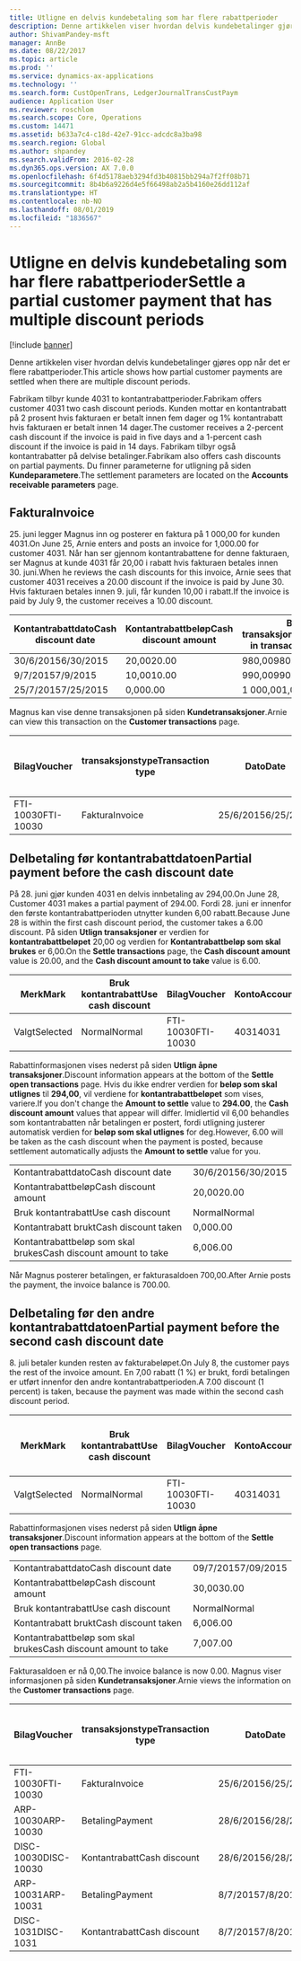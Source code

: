 ```yaml
---
title: Utligne en delvis kundebetaling som har flere rabattperioder
description: Denne artikkelen viser hvordan delvis kundebetalinger gjøres opp når det er flere rabattperioder.
author: ShivamPandey-msft
manager: AnnBe
ms.date: 08/22/2017
ms.topic: article
ms.prod: ''
ms.service: dynamics-ax-applications
ms.technology: ''
ms.search.form: CustOpenTrans, LedgerJournalTransCustPaym
audience: Application User
ms.reviewer: roschlom
ms.search.scope: Core, Operations
ms.custom: 14471
ms.assetid: b633a7c4-c18d-42e7-91cc-adcdc8a3ba98
ms.search.region: Global
ms.author: shpandey
ms.search.validFrom: 2016-02-28
ms.dyn365.ops.version: AX 7.0.0
ms.openlocfilehash: 6f4d5178aeb3294fd3b40815bb294a7f2ff08b71
ms.sourcegitcommit: 8b4b6a9226d4e5f66498ab2a5b4160e26dd112af
ms.translationtype: HT
ms.contentlocale: nb-NO
ms.lasthandoff: 08/01/2019
ms.locfileid: "1836567"
---
```

# <a name="settle-a-partial-customer-payment-that-has-multiple-discount-periods"></a><span data-ttu-id="1fae1-103">Utligne en delvis kundebetaling som har flere rabattperioder</span><span class="sxs-lookup"><span data-stu-id="1fae1-103">Settle a partial customer payment that has multiple discount periods</span></span>

[!include [banner](../includes/banner.md)]

<span data-ttu-id="1fae1-104">Denne artikkelen viser hvordan delvis kundebetalinger gjøres opp når det er flere rabattperioder.</span><span class="sxs-lookup"><span data-stu-id="1fae1-104">This article shows how partial customer payments are settled when there are multiple discount periods.</span></span>

<span data-ttu-id="1fae1-105">Fabrikam tilbyr kunde 4031 to kontantrabattperioder.</span><span class="sxs-lookup"><span data-stu-id="1fae1-105">Fabrikam offers customer 4031 two cash discount periods.</span></span> <span data-ttu-id="1fae1-106">Kunden mottar en kontantrabatt på 2 prosent hvis fakturaen er betalt innen fem dager og 1% kontantrabatt hvis fakturaen er betalt innen 14 dager.</span><span class="sxs-lookup"><span data-stu-id="1fae1-106">The customer receives a 2-percent cash discount if the invoice is paid in five days and a 1-percent cash discount if the invoice is paid in 14 days.</span></span> <span data-ttu-id="1fae1-107">Fabrikam tilbyr også kontantrabatter på delvise betalinger.</span><span class="sxs-lookup"><span data-stu-id="1fae1-107">Fabrikam also offers cash discounts on partial payments.</span></span> <span data-ttu-id="1fae1-108">Du finner parameterne for utligning på siden **Kundeparametere**.</span><span class="sxs-lookup"><span data-stu-id="1fae1-108">The settlement parameters are located on the **Accounts receivable parameters** page.</span></span>

## <a name="invoice"></a><span data-ttu-id="1fae1-109">Faktura</span><span class="sxs-lookup"><span data-stu-id="1fae1-109">Invoice</span></span>
<span data-ttu-id="1fae1-110">25. juni legger Magnus inn og posterer en faktura på 1 000,00 for kunden 4031.</span><span class="sxs-lookup"><span data-stu-id="1fae1-110">On June 25, Arnie enters and posts an invoice for 1,000.00 for customer 4031.</span></span> <span data-ttu-id="1fae1-111">Når han ser gjennom kontantrabattene for denne fakturaen, ser Magnus at kunde 4031 får 20,00 i rabatt hvis fakturaen betales innen 30. juni.</span><span class="sxs-lookup"><span data-stu-id="1fae1-111">When he reviews the cash discounts for this invoice, Arnie sees that customer 4031 receives a 20.00 discount if the invoice is paid by June 30.</span></span> <span data-ttu-id="1fae1-112">Hvis fakturaen betales innen 9. juli, får kunden 10,00 i rabatt.</span><span class="sxs-lookup"><span data-stu-id="1fae1-112">If the invoice is paid by July 9, the customer receives a 10.00 discount.</span></span>

| <span data-ttu-id="1fae1-113">Kontantrabattdato</span><span class="sxs-lookup"><span data-stu-id="1fae1-113">Cash discount date</span></span> | <span data-ttu-id="1fae1-114">Kontantrabattbeløp</span><span class="sxs-lookup"><span data-stu-id="1fae1-114">Cash discount amount</span></span> | <span data-ttu-id="1fae1-115">Beløp i transaksjonsvaluta</span><span class="sxs-lookup"><span data-stu-id="1fae1-115">Amount in transaction currency</span></span> |
|--------------------|----------------------|--------------------------------|
| <span data-ttu-id="1fae1-116">30/6/2015</span><span class="sxs-lookup"><span data-stu-id="1fae1-116">6/30/2015</span></span>          | <span data-ttu-id="1fae1-117">20,00</span><span class="sxs-lookup"><span data-stu-id="1fae1-117">20.00</span></span>                | <span data-ttu-id="1fae1-118">980,00</span><span class="sxs-lookup"><span data-stu-id="1fae1-118">980.00</span></span>                         |
| <span data-ttu-id="1fae1-119">9/7/2015</span><span class="sxs-lookup"><span data-stu-id="1fae1-119">7/9/2015</span></span>           | <span data-ttu-id="1fae1-120">10,00</span><span class="sxs-lookup"><span data-stu-id="1fae1-120">10.00</span></span>                | <span data-ttu-id="1fae1-121">990,00</span><span class="sxs-lookup"><span data-stu-id="1fae1-121">990.00</span></span>                         |
| <span data-ttu-id="1fae1-122">25/7/2015</span><span class="sxs-lookup"><span data-stu-id="1fae1-122">7/25/2015</span></span>          | <span data-ttu-id="1fae1-123">0,00</span><span class="sxs-lookup"><span data-stu-id="1fae1-123">0.00</span></span>                 | <span data-ttu-id="1fae1-124">1 000,00</span><span class="sxs-lookup"><span data-stu-id="1fae1-124">1,000.00</span></span>                       |

<span data-ttu-id="1fae1-125">Magnus kan vise denne transaksjonen på siden **Kundetransaksjoner**.</span><span class="sxs-lookup"><span data-stu-id="1fae1-125">Arnie can view this transaction on the **Customer transactions** page.</span></span>

| <span data-ttu-id="1fae1-126">Bilag</span><span class="sxs-lookup"><span data-stu-id="1fae1-126">Voucher</span></span>   | <span data-ttu-id="1fae1-127">transaksjonstype</span><span class="sxs-lookup"><span data-stu-id="1fae1-127">Transaction type</span></span> | <span data-ttu-id="1fae1-128">Dato</span><span class="sxs-lookup"><span data-stu-id="1fae1-128">Date</span></span>      | <span data-ttu-id="1fae1-129">Faktura</span><span class="sxs-lookup"><span data-stu-id="1fae1-129">Invoice</span></span> | <span data-ttu-id="1fae1-130">Beløp i transaksjonsvaluta, debet</span><span class="sxs-lookup"><span data-stu-id="1fae1-130">Amount in transaction currency debit</span></span> | <span data-ttu-id="1fae1-131">Beløp i transaksjonsvaluta, kredit</span><span class="sxs-lookup"><span data-stu-id="1fae1-131">Amount in transaction currency credit</span></span> | <span data-ttu-id="1fae1-132">Saldo</span><span class="sxs-lookup"><span data-stu-id="1fae1-132">Balance</span></span>  | <span data-ttu-id="1fae1-133">Valuta</span><span class="sxs-lookup"><span data-stu-id="1fae1-133">Currency</span></span> |
|-----------|------------------|-----------|---------|--------------------------------------|---------------------------------------|----------|----------|
| <span data-ttu-id="1fae1-134">FTI-10030</span><span class="sxs-lookup"><span data-stu-id="1fae1-134">FTI-10030</span></span> | <span data-ttu-id="1fae1-135">Faktura</span><span class="sxs-lookup"><span data-stu-id="1fae1-135">Invoice</span></span>          | <span data-ttu-id="1fae1-136">25/6/2015</span><span class="sxs-lookup"><span data-stu-id="1fae1-136">6/25/2015</span></span> | <span data-ttu-id="1fae1-137">10030</span><span class="sxs-lookup"><span data-stu-id="1fae1-137">10030</span></span>   | <span data-ttu-id="1fae1-138">1 000,00</span><span class="sxs-lookup"><span data-stu-id="1fae1-138">1,000.00</span></span>                             |                                       | <span data-ttu-id="1fae1-139">1 000,00</span><span class="sxs-lookup"><span data-stu-id="1fae1-139">1,000.00</span></span> | <span data-ttu-id="1fae1-140">USD</span><span class="sxs-lookup"><span data-stu-id="1fae1-140">USD</span></span>      |

## <a name="partial-payment-before-the-cash-discount-date"></a><span data-ttu-id="1fae1-141">Delbetaling før kontantrabattdatoen</span><span class="sxs-lookup"><span data-stu-id="1fae1-141">Partial payment before the cash discount date</span></span>
<span data-ttu-id="1fae1-142">På 28. juni gjør kunden 4031 en delvis innbetaling av 294,00.</span><span class="sxs-lookup"><span data-stu-id="1fae1-142">On June 28, Customer 4031 makes a partial payment of 294.00.</span></span> <span data-ttu-id="1fae1-143">Fordi 28. juni er innenfor den første kontantrabattperioden utnytter kunden 6,00 rabatt.</span><span class="sxs-lookup"><span data-stu-id="1fae1-143">Because June 28 is within the first cash discount period, the customer takes a 6.00 discount.</span></span> <span data-ttu-id="1fae1-144">På siden **Utlign transaksjoner** er verdien for **kontantrabattbeløpet** 20,00 og verdien for **Kontantrabattbeløp som skal brukes** er 6,00.</span><span class="sxs-lookup"><span data-stu-id="1fae1-144">On the **Settle transactions** page, the **Cash discount amount** value is 20.00, and the **Cash discount amount to take** value is 6.00.</span></span>

| <span data-ttu-id="1fae1-145">Merk</span><span class="sxs-lookup"><span data-stu-id="1fae1-145">Mark</span></span>     | <span data-ttu-id="1fae1-146">Bruk kontantrabatt</span><span class="sxs-lookup"><span data-stu-id="1fae1-146">Use cash discount</span></span> | <span data-ttu-id="1fae1-147">Bilag</span><span class="sxs-lookup"><span data-stu-id="1fae1-147">Voucher</span></span>   | <span data-ttu-id="1fae1-148">Konto</span><span class="sxs-lookup"><span data-stu-id="1fae1-148">Account</span></span> | <span data-ttu-id="1fae1-149">Dato</span><span class="sxs-lookup"><span data-stu-id="1fae1-149">Date</span></span>      | <span data-ttu-id="1fae1-150">Forfallsdato</span><span class="sxs-lookup"><span data-stu-id="1fae1-150">Due date</span></span>  | <span data-ttu-id="1fae1-151">Faktura</span><span class="sxs-lookup"><span data-stu-id="1fae1-151">Invoice</span></span> | <span data-ttu-id="1fae1-152">Beløp i transaksjonsvaluta</span><span class="sxs-lookup"><span data-stu-id="1fae1-152">Amount in transaction currency</span></span> | <span data-ttu-id="1fae1-153">Valuta</span><span class="sxs-lookup"><span data-stu-id="1fae1-153">Currency</span></span> | <span data-ttu-id="1fae1-154">Beløp som skal utlignes</span><span class="sxs-lookup"><span data-stu-id="1fae1-154">Amount to settle</span></span> |
|----------|-------------------|-----------|---------|-----------|-----------|---------|--------------------------------|----------|------------------|
| <span data-ttu-id="1fae1-155">Valgt</span><span class="sxs-lookup"><span data-stu-id="1fae1-155">Selected</span></span> | <span data-ttu-id="1fae1-156">Normal</span><span class="sxs-lookup"><span data-stu-id="1fae1-156">Normal</span></span>            | <span data-ttu-id="1fae1-157">FTI-10030</span><span class="sxs-lookup"><span data-stu-id="1fae1-157">FTI-10030</span></span> | <span data-ttu-id="1fae1-158">4031</span><span class="sxs-lookup"><span data-stu-id="1fae1-158">4031</span></span>    | <span data-ttu-id="1fae1-159">25/6/2015</span><span class="sxs-lookup"><span data-stu-id="1fae1-159">6/25/2015</span></span> | <span data-ttu-id="1fae1-160">25/7/2015</span><span class="sxs-lookup"><span data-stu-id="1fae1-160">7/25/2015</span></span> | <span data-ttu-id="1fae1-161">10030</span><span class="sxs-lookup"><span data-stu-id="1fae1-161">10030</span></span>   | <span data-ttu-id="1fae1-162">1 000,00</span><span class="sxs-lookup"><span data-stu-id="1fae1-162">1,000.00</span></span>                       | <span data-ttu-id="1fae1-163">USD</span><span class="sxs-lookup"><span data-stu-id="1fae1-163">USD</span></span>      | <span data-ttu-id="1fae1-164">294,00</span><span class="sxs-lookup"><span data-stu-id="1fae1-164">294.00</span></span>           |

<span data-ttu-id="1fae1-165">Rabattinformasjonen vises nederst på siden **Utlign åpne transaksjoner**.</span><span class="sxs-lookup"><span data-stu-id="1fae1-165">Discount information appears at the bottom of the **Settle open transactions** page.</span></span> <span data-ttu-id="1fae1-166">Hvis du ikke endrer verdien for **beløp som skal utlignes** til **294,00**, vil verdiene for **kontantrabattbeløpet** som vises, variere.</span><span class="sxs-lookup"><span data-stu-id="1fae1-166">If you don't change the **Amount to settle** value to **294.00**, the **Cash discount amount** values that appear will differ.</span></span> <span data-ttu-id="1fae1-167">Imidlertid vil 6,00 behandles som kontantrabatten når betalingen er postert, fordi utligning justerer automatisk verdien for **beløp som skal utlignes** for deg.</span><span class="sxs-lookup"><span data-stu-id="1fae1-167">However, 6.00 will be taken as the cash discount when the payment is posted, because settlement automatically adjusts the **Amount to settle** value for you.</span></span>

|                              |           |
|------------------------------|-----------|
| <span data-ttu-id="1fae1-168">Kontantrabattdato</span><span class="sxs-lookup"><span data-stu-id="1fae1-168">Cash discount date</span></span>           | <span data-ttu-id="1fae1-169">30/6/2015</span><span class="sxs-lookup"><span data-stu-id="1fae1-169">6/30/2015</span></span> |
| <span data-ttu-id="1fae1-170">Kontantrabattbeløp</span><span class="sxs-lookup"><span data-stu-id="1fae1-170">Cash discount amount</span></span>         | <span data-ttu-id="1fae1-171">20,00</span><span class="sxs-lookup"><span data-stu-id="1fae1-171">20.00</span></span>     |
| <span data-ttu-id="1fae1-172">Bruk kontantrabatt</span><span class="sxs-lookup"><span data-stu-id="1fae1-172">Use cash discount</span></span>            | <span data-ttu-id="1fae1-173">Normal</span><span class="sxs-lookup"><span data-stu-id="1fae1-173">Normal</span></span>    |
| <span data-ttu-id="1fae1-174">Kontantrabatt brukt</span><span class="sxs-lookup"><span data-stu-id="1fae1-174">Cash discount taken</span></span>          | <span data-ttu-id="1fae1-175">0,00</span><span class="sxs-lookup"><span data-stu-id="1fae1-175">0.00</span></span>      |
| <span data-ttu-id="1fae1-176">Kontantrabattbeløp som skal brukes</span><span class="sxs-lookup"><span data-stu-id="1fae1-176">Cash discount amount to take</span></span> | <span data-ttu-id="1fae1-177">6,00</span><span class="sxs-lookup"><span data-stu-id="1fae1-177">6.00</span></span>      |

<span data-ttu-id="1fae1-178">Når Magnus posterer betalingen, er fakturasaldoen 700,00.</span><span class="sxs-lookup"><span data-stu-id="1fae1-178">After Arnie posts the payment, the invoice balance is 700.00.</span></span>

## <a name="partial-payment-before-the-second-cash-discount-date"></a><span data-ttu-id="1fae1-179">Delbetaling før den andre kontantrabattdatoen</span><span class="sxs-lookup"><span data-stu-id="1fae1-179">Partial payment before the second cash discount date</span></span>
<span data-ttu-id="1fae1-180">8. juli betaler kunden resten av fakturabeløpet.</span><span class="sxs-lookup"><span data-stu-id="1fae1-180">On July 8, the customer pays the rest of the invoice amount.</span></span> <span data-ttu-id="1fae1-181">En 7,00 rabatt (1 %) er brukt, fordi betalingen er utført innenfor den andre kontantrabattperioden.</span><span class="sxs-lookup"><span data-stu-id="1fae1-181">A 7.00 discount (1 percent) is taken, because the payment was made within the second cash discount period.</span></span>

| <span data-ttu-id="1fae1-182">Merk</span><span class="sxs-lookup"><span data-stu-id="1fae1-182">Mark</span></span>     | <span data-ttu-id="1fae1-183">Bruk kontantrabatt</span><span class="sxs-lookup"><span data-stu-id="1fae1-183">Use cash discount</span></span> | <span data-ttu-id="1fae1-184">Bilag</span><span class="sxs-lookup"><span data-stu-id="1fae1-184">Voucher</span></span>   | <span data-ttu-id="1fae1-185">Konto</span><span class="sxs-lookup"><span data-stu-id="1fae1-185">Account</span></span> | <span data-ttu-id="1fae1-186">Dato</span><span class="sxs-lookup"><span data-stu-id="1fae1-186">Date</span></span>      | <span data-ttu-id="1fae1-187">Forfallsdato</span><span class="sxs-lookup"><span data-stu-id="1fae1-187">Due date</span></span>  | <span data-ttu-id="1fae1-188">Faktura</span><span class="sxs-lookup"><span data-stu-id="1fae1-188">Invoice</span></span> | <span data-ttu-id="1fae1-189">Beløp i transaksjonsvaluta, debet</span><span class="sxs-lookup"><span data-stu-id="1fae1-189">Amount in transaction currency debit</span></span> | <span data-ttu-id="1fae1-190">Beløp i transaksjonsvaluta, kredit</span><span class="sxs-lookup"><span data-stu-id="1fae1-190">Amount in transaction currency credit</span></span> | <span data-ttu-id="1fae1-191">Valuta</span><span class="sxs-lookup"><span data-stu-id="1fae1-191">Currency</span></span> | <span data-ttu-id="1fae1-192">Beløp som skal utlignes</span><span class="sxs-lookup"><span data-stu-id="1fae1-192">Amount to settle</span></span> |
|----------|-------------------|-----------|---------|-----------|-----------|---------|--------------------------------------|---------------------------------------|----------|------------------|
| <span data-ttu-id="1fae1-193">Valgt</span><span class="sxs-lookup"><span data-stu-id="1fae1-193">Selected</span></span> | <span data-ttu-id="1fae1-194">Normal</span><span class="sxs-lookup"><span data-stu-id="1fae1-194">Normal</span></span>            | <span data-ttu-id="1fae1-195">FTI-10030</span><span class="sxs-lookup"><span data-stu-id="1fae1-195">FTI-10030</span></span> | <span data-ttu-id="1fae1-196">4031</span><span class="sxs-lookup"><span data-stu-id="1fae1-196">4031</span></span>    | <span data-ttu-id="1fae1-197">25/6/2015</span><span class="sxs-lookup"><span data-stu-id="1fae1-197">6/25/2015</span></span> | <span data-ttu-id="1fae1-198">25/7/2015</span><span class="sxs-lookup"><span data-stu-id="1fae1-198">7/25/2015</span></span> | <span data-ttu-id="1fae1-199">10030</span><span class="sxs-lookup"><span data-stu-id="1fae1-199">10030</span></span>   | <span data-ttu-id="1fae1-200">700,00</span><span class="sxs-lookup"><span data-stu-id="1fae1-200">700.00</span></span>                               |                                       | <span data-ttu-id="1fae1-201">USD</span><span class="sxs-lookup"><span data-stu-id="1fae1-201">USD</span></span>      | <span data-ttu-id="1fae1-202">693,00</span><span class="sxs-lookup"><span data-stu-id="1fae1-202">693.00</span></span>           |

<span data-ttu-id="1fae1-203">Rabattinformasjonen vises nederst på siden **Utlign åpne transaksjoner**.</span><span class="sxs-lookup"><span data-stu-id="1fae1-203">Discount information appears at the bottom of the **Settle open transactions** page.</span></span>

|                              |           |
|------------------------------|-----------|
| <span data-ttu-id="1fae1-204">Kontantrabattdato</span><span class="sxs-lookup"><span data-stu-id="1fae1-204">Cash discount date</span></span>           | <span data-ttu-id="1fae1-205">09/7/2015</span><span class="sxs-lookup"><span data-stu-id="1fae1-205">7/09/2015</span></span> |
| <span data-ttu-id="1fae1-206">Kontantrabattbeløp</span><span class="sxs-lookup"><span data-stu-id="1fae1-206">Cash discount amount</span></span>         | <span data-ttu-id="1fae1-207">30,00</span><span class="sxs-lookup"><span data-stu-id="1fae1-207">30.00</span></span>     |
| <span data-ttu-id="1fae1-208">Bruk kontantrabatt</span><span class="sxs-lookup"><span data-stu-id="1fae1-208">Use cash discount</span></span>            | <span data-ttu-id="1fae1-209">Normal</span><span class="sxs-lookup"><span data-stu-id="1fae1-209">Normal</span></span>    |
| <span data-ttu-id="1fae1-210">Kontantrabatt brukt</span><span class="sxs-lookup"><span data-stu-id="1fae1-210">Cash discount taken</span></span>          | <span data-ttu-id="1fae1-211">6,00</span><span class="sxs-lookup"><span data-stu-id="1fae1-211">6.00</span></span>      |
| <span data-ttu-id="1fae1-212">Kontantrabattbeløp som skal brukes</span><span class="sxs-lookup"><span data-stu-id="1fae1-212">Cash discount amount to take</span></span> | <span data-ttu-id="1fae1-213">7,00</span><span class="sxs-lookup"><span data-stu-id="1fae1-213">7.00</span></span>      |

<span data-ttu-id="1fae1-214">Fakturasaldoen er nå 0,00.</span><span class="sxs-lookup"><span data-stu-id="1fae1-214">The invoice balance is now 0.00.</span></span> <span data-ttu-id="1fae1-215">Magnus viser informasjonen på siden **Kundetransaksjoner**.</span><span class="sxs-lookup"><span data-stu-id="1fae1-215">Arnie views the information on the **Customer transactions** page.</span></span>

| <span data-ttu-id="1fae1-216">Bilag</span><span class="sxs-lookup"><span data-stu-id="1fae1-216">Voucher</span></span>    | <span data-ttu-id="1fae1-217">transaksjonstype</span><span class="sxs-lookup"><span data-stu-id="1fae1-217">Transaction type</span></span> | <span data-ttu-id="1fae1-218">Dato</span><span class="sxs-lookup"><span data-stu-id="1fae1-218">Date</span></span>      | <span data-ttu-id="1fae1-219">Faktura</span><span class="sxs-lookup"><span data-stu-id="1fae1-219">Invoice</span></span> | <span data-ttu-id="1fae1-220">Beløp i transaksjonsvaluta, debet</span><span class="sxs-lookup"><span data-stu-id="1fae1-220">Amount in transaction currency debit</span></span> | <span data-ttu-id="1fae1-221">Beløp i transaksjonsvaluta, kredit</span><span class="sxs-lookup"><span data-stu-id="1fae1-221">Amount in transaction currency credit</span></span> | <span data-ttu-id="1fae1-222">Saldo</span><span class="sxs-lookup"><span data-stu-id="1fae1-222">Balance</span></span> | <span data-ttu-id="1fae1-223">Valuta</span><span class="sxs-lookup"><span data-stu-id="1fae1-223">Currency</span></span> |
|------------|------------------|-----------|---------|--------------------------------------|---------------------------------------|---------|----------|
| <span data-ttu-id="1fae1-224">FTI-10030</span><span class="sxs-lookup"><span data-stu-id="1fae1-224">FTI-10030</span></span>  | <span data-ttu-id="1fae1-225">Faktura</span><span class="sxs-lookup"><span data-stu-id="1fae1-225">Invoice</span></span>          | <span data-ttu-id="1fae1-226">25/6/2015</span><span class="sxs-lookup"><span data-stu-id="1fae1-226">6/25/2015</span></span> | <span data-ttu-id="1fae1-227">10030</span><span class="sxs-lookup"><span data-stu-id="1fae1-227">10030</span></span>   | <span data-ttu-id="1fae1-228">1 000,00</span><span class="sxs-lookup"><span data-stu-id="1fae1-228">1,000.00</span></span>                             |                                       | <span data-ttu-id="1fae1-229">0,00</span><span class="sxs-lookup"><span data-stu-id="1fae1-229">0.00</span></span>    | <span data-ttu-id="1fae1-230">USD</span><span class="sxs-lookup"><span data-stu-id="1fae1-230">USD</span></span>      |
| <span data-ttu-id="1fae1-231">ARP-10030</span><span class="sxs-lookup"><span data-stu-id="1fae1-231">ARP-10030</span></span>  |  <span data-ttu-id="1fae1-232">Betaling</span><span class="sxs-lookup"><span data-stu-id="1fae1-232">Payment</span></span>         | <span data-ttu-id="1fae1-233">28/6/2015</span><span class="sxs-lookup"><span data-stu-id="1fae1-233">6/28/2015</span></span> |         |                                      | <span data-ttu-id="1fae1-234">294,00</span><span class="sxs-lookup"><span data-stu-id="1fae1-234">294.00</span></span>                                | <span data-ttu-id="1fae1-235">0,00</span><span class="sxs-lookup"><span data-stu-id="1fae1-235">0.00</span></span>    | <span data-ttu-id="1fae1-236">USD</span><span class="sxs-lookup"><span data-stu-id="1fae1-236">USD</span></span>      |
| <span data-ttu-id="1fae1-237">DISC-10030</span><span class="sxs-lookup"><span data-stu-id="1fae1-237">DISC-10030</span></span> |  <span data-ttu-id="1fae1-238">Kontantrabatt</span><span class="sxs-lookup"><span data-stu-id="1fae1-238">Cash discount</span></span>   | <span data-ttu-id="1fae1-239">28/6/2015</span><span class="sxs-lookup"><span data-stu-id="1fae1-239">6/28/2015</span></span> |         |                                      | <span data-ttu-id="1fae1-240">6,00</span><span class="sxs-lookup"><span data-stu-id="1fae1-240">6.00</span></span>                                  | <span data-ttu-id="1fae1-241">0,00</span><span class="sxs-lookup"><span data-stu-id="1fae1-241">0.00</span></span>    | <span data-ttu-id="1fae1-242">USD</span><span class="sxs-lookup"><span data-stu-id="1fae1-242">USD</span></span>      |
| <span data-ttu-id="1fae1-243">ARP-10031</span><span class="sxs-lookup"><span data-stu-id="1fae1-243">ARP-10031</span></span>  |  <span data-ttu-id="1fae1-244">Betaling</span><span class="sxs-lookup"><span data-stu-id="1fae1-244">Payment</span></span>         | <span data-ttu-id="1fae1-245">8/7/2015</span><span class="sxs-lookup"><span data-stu-id="1fae1-245">7/8/2015</span></span>  |         |                                      | <span data-ttu-id="1fae1-246">693,00</span><span class="sxs-lookup"><span data-stu-id="1fae1-246">693.00</span></span>                                | <span data-ttu-id="1fae1-247">0,00</span><span class="sxs-lookup"><span data-stu-id="1fae1-247">0.00</span></span>    | <span data-ttu-id="1fae1-248">USD</span><span class="sxs-lookup"><span data-stu-id="1fae1-248">USD</span></span>      |
| <span data-ttu-id="1fae1-249">DISC-1031</span><span class="sxs-lookup"><span data-stu-id="1fae1-249">DISC-1031</span></span>  |  <span data-ttu-id="1fae1-250">Kontantrabatt</span><span class="sxs-lookup"><span data-stu-id="1fae1-250">Cash discount</span></span>   | <span data-ttu-id="1fae1-251">8/7/2015</span><span class="sxs-lookup"><span data-stu-id="1fae1-251">7/8/2015</span></span>  |         |                                      | <span data-ttu-id="1fae1-252">7,00</span><span class="sxs-lookup"><span data-stu-id="1fae1-252">7.00</span></span>                                  | <span data-ttu-id="1fae1-253">0,00</span><span class="sxs-lookup"><span data-stu-id="1fae1-253">0.00</span></span>    | <span data-ttu-id="1fae1-254">USD</span><span class="sxs-lookup"><span data-stu-id="1fae1-254">USD</span></span>      |





